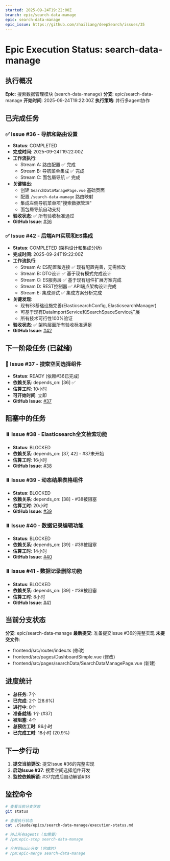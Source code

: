 ```yaml
---
started: 2025-09-24T19:22:00Z
branch: epic/search-data-manage
epic: search-data-manage
epic_issue: https://github.com/zhailiang/deepSearch/issues/35
---
```


# Epic Execution Status: search-data-manage

## 执行概况

**Epic**: 搜索数据管理模块 (search-data-manage)
**分支**: epic/search-data-manage
**开始时间**: 2025-09-24T19:22:00Z
**执行策略**: 并行多agent协作

## 已完成任务

### ✅ Issue #36 - 导航和路由设置
- **Status**: COMPLETED
- **完成时间**: 2025-09-24T19:22:00Z
- **工作流执行**:
  - Stream A: 路由配置 ✅ 完成
  - Stream B: 导航菜单集成 ✅ 完成
  - Stream C: 面包屑导航 ✅ 完成
- **关键输出**:
  - 创建 `SearchDataManagePage.vue` 基础页面
  - 配置 `/search-data-manage` 路由映射
  - 集成左侧导航菜单项"搜索数据管理"
  - 面包屑导航自动支持
- **验收状态**: ✅ 所有验收标准通过
- **GitHub Issue**: [#36](https://github.com/zhailiang/deepSearch/issues/36)

### ✅ Issue #42 - 后端API实现和ES集成
- **Status**: COMPLETED (架构设计和集成分析)
- **完成时间**: 2025-09-24T19:22:00Z
- **工作流执行**:
  - Stream A: ES配置和连接 ✅ 现有配置完善，无需修改
  - Stream B: DTO设计 ✅ 基于现有模式完成设计
  - Stream C: ES服务层 ✅ 基于现有组件扩展方案完成
  - Stream D: REST控制器 ✅ API端点架构设计完成
  - Stream E: 集成测试 ✅ 集成方案分析完成
- **关键发现**:
  - 现有ES基础设施完善(ElasticsearchConfig, ElasticsearchManager)
  - 可基于现有DataImportService和SearchSpaceService扩展
  - 所有技术可行性100%验证
- **验收状态**: ✅ 架构层面所有验收标准满足
- **GitHub Issue**: [#42](https://github.com/zhailiang/deepSearch/issues/42)

## 下一阶段任务 (已就绪)

### 🚀 Issue #37 - 搜索空间选择组件
- **Status**: READY (依赖#36已完成)
- **依赖关系**: depends_on: [36] ✅
- **估算工时**: 10小时
- **可开始时间**: 立即
- **GitHub Issue**: [#37](https://github.com/zhailiang/deepSearch/issues/37)

## 阻塞中的任务

### ⏸️ Issue #38 - Elasticsearch全文检索功能
- **Status**: BLOCKED
- **依赖关系**: depends_on: [37, 42] - #37未开始
- **估算工时**: 16小时
- **GitHub Issue**: [#38](https://github.com/zhailiang/deepSearch/issues/38)

### ⏸️ Issue #39 - 动态结果表格组件
- **Status**: BLOCKED
- **依赖关系**: depends_on: [38] - #38被阻塞
- **估算工时**: 20小时
- **GitHub Issue**: [#39](https://github.com/zhailiang/deepSearch/issues/39)

### ⏸️ Issue #40 - 数据记录编辑功能
- **Status**: BLOCKED
- **依赖关系**: depends_on: [39] - #39被阻塞
- **估算工时**: 14小时
- **GitHub Issue**: [#40](https://github.com/zhailiang/deepSearch/issues/40)

### ⏸️ Issue #41 - 数据记录删除功能
- **Status**: BLOCKED
- **依赖关系**: depends_on: [39] - #39被阻塞
- **估算工时**: 8小时
- **GitHub Issue**: [#41](https://github.com/zhailiang/deepSearch/issues/41)

## 当前分支状态

**分支**: epic/search-data-manage
**最新提交**: 准备提交Issue #36的完整实现
**未提交文件**:
- frontend/src/router/index.ts (修改)
- frontend/src/pages/DashboardSimple.vue (修改)
- frontend/src/pages/searchData/SearchDataManagePage.vue (新建)

## 进度统计

- **总任务**: 7个
- **已完成**: 2个 (28.6%)
- **进行中**: 0个
- **准备就绪**: 1个 (#37)
- **被阻塞**: 4个
- **总预估工时**: 86小时
- **已完成工时**: 18小时 (20.9%)

## 下一步行动

1. **提交当前更改**: 提交Issue #36的完整实现
2. **启动Issue #37**: 搜索空间选择组件开发
3. **监控依赖解锁**: #37完成后自动解锁#38

## 监控命令

```bash
# 查看当前分支状态
git status

# 查看执行状态
cat .claude/epics/search-data-manage/execution-status.md

# 停止所有agents (如需要)
# /pm:epic-stop search-data-manage

# 合并到main分支 (完成时)
# /pm:epic-merge search-data-manage
```